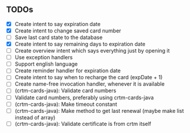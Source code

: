 ## TODOs

- [x] Create intent to say expiration date
- [x] Create intent to change saved card number
- [ ] Save last card state to the database
- [x] Create intent to say remaining days to expiration date
- [ ] Create overview intent which says everything just by opening it
- [ ] Use exception handlers
- [ ] Support english language
- [ ] Create reminder handler for expiration date
- [ ] Create intent to say when to recharge the card (expDate + 1)
- [ ] Create name-free invocation handler, whenever it is available
- [ ] (crtm-cards-java): Validate card numbers
- [ ] Validate card numbers, preferably using crtm-cards-java 
- [ ] (crtm-cards-java): Make timeout constant 
- [ ] (crtm-cards-java): Make method to get last renewal (maybe make list instead of array)
- [ ] (crtm-cards-java): Validate certificate is from crtm itself